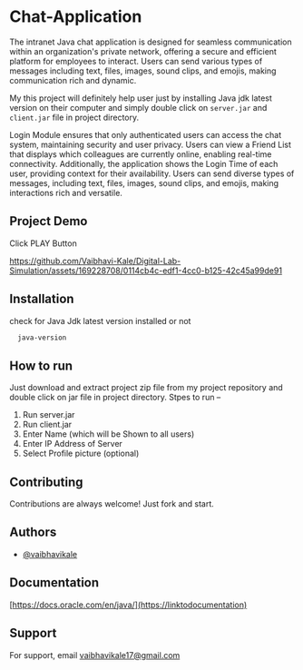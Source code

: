 # Chat-Application


The intranet Java chat application is designed for seamless communication within an organization's private network, offering a secure and efficient platform for employees to interact. Users can send various types of messages including text, files, images, sound clips, and emojis, making communication rich and dynamic.

My this project will definitely help user just by installing Java jdk latest version on their computer and simply double click on `server.jar` and `client.jar` file in project directory.

Login Module ensures that only authenticated users can access the chat system, maintaining security and user privacy. 
Users can view a Friend List that displays which colleagues are currently online, enabling real-time connectivity. Additionally, the application shows the Login Time of each user, providing context for their availability. Users can send diverse types of messages, including text, files, images, sound clips, and emojis, making interactions rich and versatile.



## Project Demo
Click PLAY Button

https://github.com/Vaibhavi-Kale/Digital-Lab-Simulation/assets/169228708/0114cb4c-edf1-4cc0-b125-42c45a99de91




## Installation

check for Java Jdk latest version installed or not

```bash
  java-version
```
    
## How to run

Just download and extract project zip file from my project repository and double click on jar file in project directory.
Stpes to run –
1.	Run server.jar
2.	Run client.jar
3.	Enter Name (which will be Shown to all users)
4.	Enter IP Address of Server
5.	Select Profile picture (optional)




## Contributing

Contributions are always welcome!
 Just fork and start.


## Authors

- [@vaibhavikale](https://www.github.com/octokatherine)


## Documentation

[https://docs.oracle.com/en/java/](https://linktodocumentation)


## Support

For support, email vaibhavikale17@gmail.com

